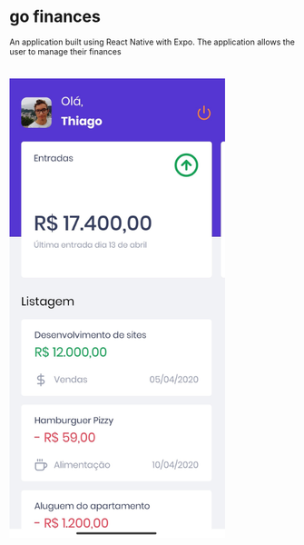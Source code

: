 # go finances
An application built using React Native with Expo. The application allows the user to manage their finances
#
<img src="https://github.com/euthribeiro/gofinances/blob/master/public/exemple.jpg" width="380">
